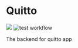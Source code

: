 # Quitto

<a href="https://codeclimate.com/github/quittoapp/quitto-backend/maintainability"><img src="https://api.codeclimate.com/v1/badges/19f9361a743d50bdcd76/maintainability" /></a>
![test workflow](https://github.com/quittoapp/quitto-backend/actions/workflows/test.yaml/badge.svg)

The backend for quitto app
